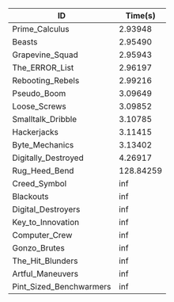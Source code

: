 |ID|Time(s)|
|-|-|
|Prime_Calculus|2.93948|
|Beasts|2.95490|
|Grapevine_Squad|2.95943|
|The_ERROR_List|2.96197|
|Rebooting_Rebels|2.99216|
|Pseudo_Boom|3.09649|
|Loose_Screws|3.09852|
|Smalltalk_Dribble|3.10785|
|Hackerjacks|3.11415|
|Byte_Mechanics|3.13402|
|Digitally_Destroyed|4.26917|
|Rug_Heed_Bend|128.84259|
|Creed_Symbol|inf|
|Blackouts|inf|
|Digital_Destroyers|inf|
|Key_to_Innovation|inf|
|Computer_Crew|inf|
|Gonzo_Brutes|inf|
|The_Hit_Blunders|inf|
|Artful_Maneuvers|inf|
|Pint_Sized_Benchwarmers|inf|
